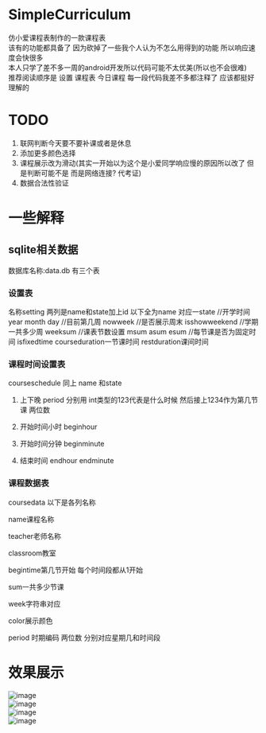 # SimpleCurriculum
仿小爱课程表制作的一款课程表  
该有的功能都具备了 因为砍掉了一些我个人认为不怎么用得到的功能 所以响应速度会快很多  
本人只学了差不多一周的android开发所以代码可能不太优美(所以也不会很难)  
推荐阅读顺序是 设置 课程表 今日课程 每一段代码我差不多都注释了 应该都挺好理解的
# TODO
1. 联网判断今天要不要补课或者是休息
2. 添加更多颜色选择
3. 课程展示改为滑动(其实一开始以为这个是小爱同学响应慢的原因所以改了 但是判断可能不是 而是网络连接? 代考证)
4. 数据合法性验证
# 一些解释
## sqlite相关数据
数据库名称:data.db
有三个表
### 设置表
名称setting 两列是name和state加上id 以下全为name 对应一state
//开学时间
year
month
day
//目前第几周
nowweek
//是否展示周末
isshowweekend
//学期一共多少周
weeksum
//课表节数设置
msum
asum
esum
//每节课是否为固定时间
isfixedtime
courseduration一节课时间
restduration课间时间

### 课程时间设置表

courseschedule 同上 name 和state

1. 上下晚 period 分别用 int类型的123代表是什么时候 然后接上1234作为第几节课 两位数

2. 开始时间小时 beginhour

3. 开始时间分钟 beginminute

4. 结束时间 endhour endminute

### 课程数据表

coursedata 以下是各列名称

name课程名称

teacher老师名称

classroom教室

begintime第几节开始 每个时间段都从1开始

sum一共多少节课

week字符串对应

color展示颜色

period 时期编码  两位数 分别对应星期几和时间段
# 效果展示
![image](https://github.com/YBYCS/SimpleCurriculum/blob/master/images/today.jpg)  
![image](https://github.com/YBYCS/SimpleCurriculum/blob/master/images/kcb.jpg)  
![image](https://github.com/YBYCS/SimpleCurriculum/blob/master/images/setting.jpg)  
![image](https://github.com/YBYCS/SimpleCurriculum/blob/master/images/setting2.jpg)  
